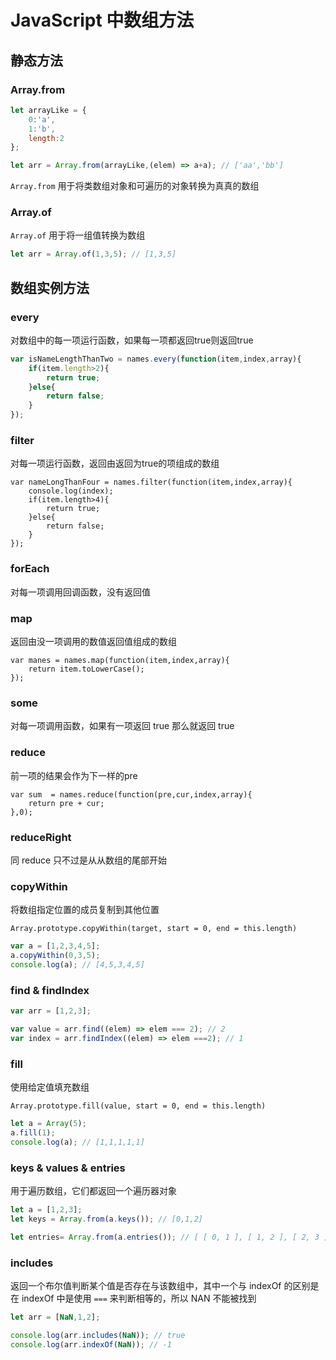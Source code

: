 # JavaScript 中数组方法

## 静态方法

### Array.from

```JavaScript
let arrayLike = {
    0:'a',
    1:'b',
    length:2
};

let arr = Array.from(arrayLike,(elem) => a+a); // ['aa','bb']
```

`Array.from` 用于将类数组对象和可遍历的对象转换为真真的数组


### Array.of

`Array.of` 用于将一组值转换为数组

```JavaScript
let arr = Array.of(1,3,5); // [1,3,5]
```


## 数组实例方法

### every

对数组中的每一项运行函数，如果每一项都返回true则返回true

```JavaScript
var isNameLengthThanTwo = names.every(function(item,index,array){
	if(item.length>2){
		return true;
	}else{
		return false;
	}
});
```

### filter

对每一项运行函数，返回由返回为true的项组成的数组

```
var nameLongThanFour = names.filter(function(item,index,array){
	console.log(index);
	if(item.length>4){
		return true;
	}else{
		return false;
	}
});
```

### forEach

对每一项调用回调函数，没有返回值



### map

返回由没一项调用的数值返回值组成的数组

```
var manes = names.map(function(item,index,array){
	return item.toLowerCase();
});
```

### some

对每一项调用函数，如果有一项返回 true 那么就返回 true


### reduce

前一项的结果会作为下一样的pre

```
var sum  = names.reduce(function(pre,cur,index,array){
    return pre + cur;
},0);

```

### reduceRight

同 reduce 只不过是从从数组的尾部开始


### copyWithin

将数组指定位置的成员复制到其他位置

`Array.prototype.copyWithin(target, start = 0, end = this.length)`

```JavaScript
var a = [1,2,3,4,5];
a.copyWithin(0,3,5);
console.log(a); // [4,5,3,4,5]
```

### find & findIndex

```JavaScript
var arr = [1,2,3];

var value = arr.find((elem) => elem === 2); // 2
var index = arr.findIndex((elem) => elem ===2); // 1
```


### fill

使用给定值填充数组

`Array.prototype.fill(value, start = 0, end = this.length)`

```JavaScript
let a = Array(5);
a.fill(1);
console.log(a); // [1,1,1,1,1]
```

### keys & values & entries

用于遍历数组，它们都返回一个遍历器对象

```JavaScript
let a = [1,2,3];
let keys = Array.from(a.keys()); // [0,1,2]

let entries= Array.from(a.entries()); // [ [ 0, 1 ], [ 1, 2 ], [ 2, 3 ] ]
```

### includes

返回一个布尔值判断某个值是否存在与该数组中，其中一个与 indexOf 的区别是在 indexOf 中是使用 `===` 来判断相等的，所以 NAN 不能被找到

```javascript
let arr = [NaN,1,2];

console.log(arr.includes(NaN)); // true
console.log(arr.indexOf(NaN)); // -1
```
